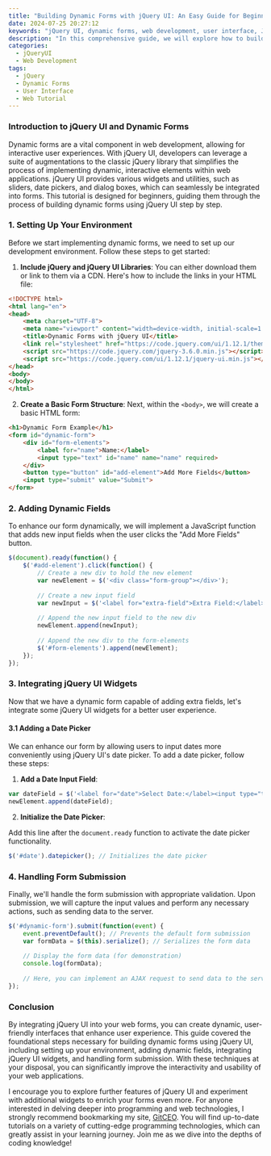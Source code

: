 ```yaml
---
title: "Building Dynamic Forms with jQuery UI: An Easy Guide for Beginners"
date: 2024-07-25 20:27:12
keywords: "jQuery UI, dynamic forms, web development, user interface, JavaScript forms"
description: "In this comprehensive guide, we will explore how to build dynamic forms using jQuery UI. Dynamic forms are essential for modern web applications, allowing users to interact with data efficiently. Whether you're a beginner or an experienced developer, learning to create dynamic forms will enhance your web development skills. We will cover various components of jQuery UI, such as date pickers, sliders, and dialogs, and provide step-by-step instructions on how to integrate them into your forms. By the end of this tutorial, you will have a solid understanding of jQuery UI's functionalities, empowering you to create user-friendly interfaces with dynamic form capabilities. Enhance your web applications today by mastering dynamic forms!"
categories:
  - jQueryUI
  - Web Development
tags:
  - jQuery
  - Dynamic Forms
  - User Interface
  - Web Tutorial
---
```


### Introduction to jQuery UI and Dynamic Forms

Dynamic forms are a vital component in web development, allowing for interactive user experiences. With jQuery UI, developers can leverage a suite of augmentations to the classic jQuery library that simplifies the process of implementing dynamic, interactive elements within web applications. jQuery UI provides various widgets and utilities, such as sliders, date pickers, and dialog boxes, which can seamlessly be integrated into forms. This tutorial is designed for beginners, guiding them through the process of building dynamic forms using jQuery UI step by step. 

<!-- more -->

### 1. Setting Up Your Environment

Before we start implementing dynamic forms, we need to set up our development environment. Follow these steps to get started:

1. **Include jQuery and jQuery UI Libraries**: You can either download them or link to them via a CDN. Here's how to include the links in your HTML file:

```html
<!DOCTYPE html>
<html lang="en">
<head>
    <meta charset="UTF-8">
    <meta name="viewport" content="width=device-width, initial-scale=1.0">
    <title>Dynamic Forms with jQuery UI</title>
    <link rel="stylesheet" href="https://code.jquery.com/ui/1.12.1/themes/base/jquery-ui.css"> <!-- jQuery UI CSS -->
    <script src="https://code.jquery.com/jquery-3.6.0.min.js"></script> <!-- jQuery Library -->
    <script src="https://code.jquery.com/ui/1.12.1/jquery-ui.min.js"></script> <!-- jQuery UI Library -->
</head>
<body>
</body>
</html>
```

2. **Create a Basic Form Structure**: Next, within the `<body>`, we will create a basic HTML form:

```html
<h1>Dynamic Form Example</h1>
<form id="dynamic-form">
    <div id="form-elements">
        <label for="name">Name:</label>
        <input type="text" id="name" name="name" required>
    </div>
    <button type="button" id="add-element">Add More Fields</button>
    <input type="submit" value="Submit">
</form>
```

### 2. Adding Dynamic Fields

To enhance our form dynamically, we will implement a JavaScript function that adds new input fields when the user clicks the "Add More Fields" button.

```javascript
$(document).ready(function() {
    $('#add-element').click(function() {
        // Create a new div to hold the new element
        var newElement = $('<div class="form-group"></div>');
        
        // Create a new input field
        var newInput = $('<label for="extra-field">Extra Field:</label><input type="text" name="extra-field[]" required>');
        
        // Append the new input field to the new div
        newElement.append(newInput);
        
        // Append the new div to the form-elements
        $('#form-elements').append(newElement);
    });
});
```

### 3. Integrating jQuery UI Widgets

Now that we have a dynamic form capable of adding extra fields, let's integrate some jQuery UI widgets for a better user experience.

#### 3.1 Adding a Date Picker

We can enhance our form by allowing users to input dates more conveniently using jQuery UI's date picker. To add a date picker, follow these steps:

1. **Add a Date Input Field**:

```javascript
var dateField = $('<label for="date">Select Date:</label><input type="text" id="date" name="date" required>');
newElement.append(dateField);
```

2. **Initialize the Date Picker**:

Add this line after the `document.ready` function to activate the date picker functionality.

```javascript
$('#date').datepicker(); // Initializes the date picker
```

### 4. Handling Form Submission

Finally, we'll handle the form submission with appropriate validation. Upon submission, we will capture the input values and perform any necessary actions, such as sending data to the server.

```javascript
$('#dynamic-form').submit(function(event) {
    event.preventDefault(); // Prevents the default form submission
    var formData = $(this).serialize(); // Serializes the form data
    
    // Display the form data (for demonstration)
    console.log(formData);
    
    // Here, you can implement an AJAX request to send data to the server
});
```

### Conclusion

By integrating jQuery UI into your web forms, you can create dynamic, user-friendly interfaces that enhance user experience. This guide covered the foundational steps necessary for building dynamic forms using jQuery UI, including setting up your environment, adding dynamic fields, integrating jQuery UI widgets, and handling form submission. With these techniques at your disposal, you can significantly improve the interactivity and usability of your web applications. 

I encourage you to explore further features of jQuery UI and experiment with additional widgets to enrich your forms even more. For anyone interested in delving deeper into programming and web technologies, I strongly recommend bookmarking my site, [GitCEO](https://gitceo.com). You will find up-to-date tutorials on a variety of cutting-edge programming technologies, which can greatly assist in your learning journey. Join me as we dive into the depths of coding knowledge!